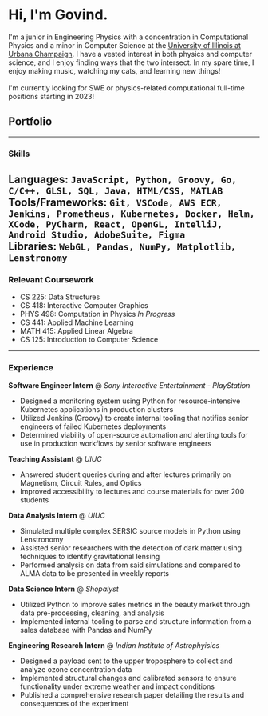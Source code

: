 # Hi, I'm Govind.
I'm a junior in Engineering Physics with a concentration in Computational Physics and a minor in Computer Science at the [University of Illinois at Urbana Champaign](https://illinois.edu). I have a vested interest in both physics and computer science, and I enjoy finding ways that the two intersect. In my spare time, I enjoy making music, watching my cats, and learning new things!
<br><br>
I'm currently looking for SWE or physics-related computational full-time positions starting in 2023! 

## Portfolio


---

### Skills
**Languages:** `JavaScript, Python, Groovy, Go, C/C++, GLSL, SQL, Java, HTML/CSS, MATLAB`
<br>
**Tools/Frameworks:** `Git, VSCode, AWS ECR, Jenkins, Prometheus, Kubernetes, Docker, Helm, XCode, PyCharm, React, OpenGL, IntelliJ, Android Studio, AdobeSuite, Figma`
<br>
**Libraries:** `WebGL, Pandas, NumPy, Matplotlib, Lenstronomy`
---

### Relevant Coursework
 - CS 225: Data Structures <br>
 - CS 418: Interactive Computer Graphics <br>
 - PHYS 498: Computation in Physics _In Progress_ <br>
 - CS 441: Applied Machine Learning <br>
 - MATH 415: Applied Linear Algebra
 - CS 125: Introduction to Computer Science
 
--- 

### Experience

**Software Engineer Intern** @ _Sony Interactive Entertainment - PlayStation_
<br>
- Designed a monitoring system using Python for resource-intensive Kubernetes applications in production clusters
- Utilized Jenkins (Groovy) to create internal tooling that notifies senior engineers of failed Kubernetes deployments
- Determined viability of open-source automation and alerting tools for use in production workflows by senior
software engineers


**Teaching Assistant** @ _UIUC_
<br>
 - Answered student queries during and after lectures primarily on Magnetism, Circuit Rules, and Optics
 - Improved accessibility to lectures and course materials for over 200 students


**Data Analysis Intern** @ _UIUC_
<br>
 - Simulated multiple complex SERSIC source models in Python using Lenstronomy
 - Assisted senior researchers with the detection of dark matter using techniques to identify gravitational lensing
 - Performed analysis on data from said simulations and compared to ALMA data to be presented in weekly reports


**Data Science Intern** @ _Shopalyst_
<br>
 - Utilized Python to improve sales metrics in the beauty market through data pre-processing, cleaning, and analysis
 - Implemented internal tooling to parse and structure information from a sales database with Pandas and NumPy


**Engineering Research Intern** @ _Indian Institute of Astrophyisics_
<br>
 - Designed a payload sent to the upper troposphere to collect and analyze ozone concentration data
 - Implemented structural changes and calibrated sensors to ensure functionality under extreme weather and impact conditions
 - Published a comprehensive research paper detailing the results and consequences of the experiment


